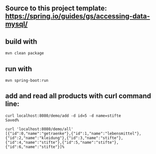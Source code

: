 
## Source to this project template: https://spring.io/guides/gs/accessing-data-mysql/

## build with 

```mvn clean package```

## run with 

```mvn spring-boot:run```

## add and read all products with curl command line:

``` 
curl localhost:8080/demo/add -d id=5 -d name=stifte
Saved%  
```

```
curl 'localhost:8080/demo/all'                     
[{"id":0,"name":"getraenke"},{"id":1,"name":"lebensmittel"},{"id":2,"name":"kleidung"},{"id":3,"name":"stifte"},{"id":4,"name":"stifte"},{"id":5,"name":"stifte"},{"id":6,"name":"stifte"}]%
```